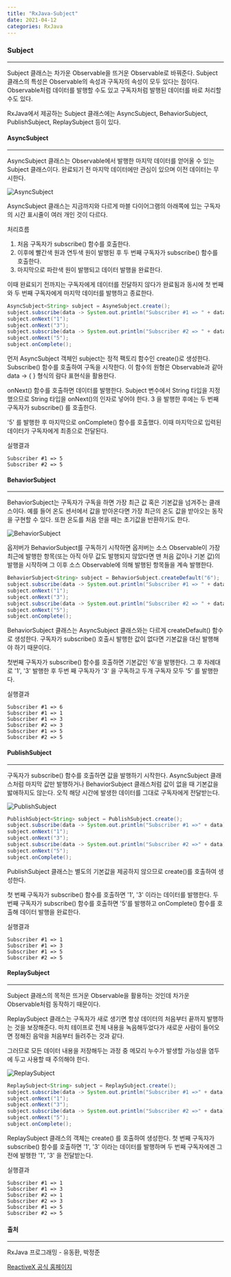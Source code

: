 ```yaml
---
title: "RxJava-Subject"
date: 2021-04-12
categories: RxJava
---
```


### Subject 

---

Subject 클래스는 차가운 Observable을 뜨거운 Observable로 바꿔준다. Subject 클래스의 특성은 Observable의 속성과 구독자의 속성이 모두 있다는 점이다. Observable처럼 데이터를 발행할 수도 있고 구독자처럼 발행된 데이터를 바로 처리할 수도 있다.

RxJava에서 제공하는 Subject 클래스에는 AsyncSubject, BehaviorSubject, PublishSubject, ReplaySubject 등이 있다.



#### AsyncSubject

---

AsyncSubject 클래스는 Observable에서 발행한 마지막 데이터를 얻어올 수 있는 Subject 클래스이다. 완료되기 전 마지막 데이터에만 관심이 있으며 이전 데이터는 무시한다.

![AsyncSubject](/Users/anminhee/Desktop/AsyncSubject.png)

AsyncSubject 클래스는 지금까지와 다르게 마블 다이어그램의 아래쪽에 있는 구독자의 시간 표시줄이 여러 개인 것이 다르다. 

처리흐름

1. 처음 구독자가 subscribe() 함수를 호출한다.
2. 이후에 빨간색 원과 연두색 원이 발행된 후 두 번째 구독자가 subscribe() 함수를 호출한다.
3. 마지막으로 파란색 원이 발행되고 데이터 발행을 완료한다.

이때 완료되기 전까지는 구독자에게 데이터를 전달하지 않다가 완료됨과 동시에 첫 번째와 두 번째 구독자에게 마지막 데이터를 발행하고 종료한다.



```java
AsyncSubject<String> subject = AsyneSubject.create();
subject.subscribe(data -> System.out.println("Subscriber #1 => " + data));
subject.onNext("1");
subject.onNext("3");
subject.subscribe(data -> System.out.println("Subscriber #2 => " + data));
subject.onNext("5");
subject.onComplete();
```



먼저 AsyncSubject 객체인 subject는 정적 팩토리 함수인 create()로 생성한다. Subscribe() 함수를 호출하여 구독을 시작한다. 이 함수의 원형은 Observable과 같아 data -> { } 형식의 람다 표현식을 활용한다.

onNext() 함수를 호출하면 데이터를 발행한다. Subject 변수에서 String 타입을 지정했으므로 String 타입을 onNext()의 인자로 넣어야 한다. 3 을 발행한 후에는 두 번째 구독자가 subscribe() 를 호출한다.

'5' 를 발행한 후 마지막으로 onComplete() 함수를 호출했다. 이때 마지막으로 입력된 데이터가 구독자에게 최종으로 전달된다.



실행결과

```
Subscriber #1 => 5
Subscriber #2 => 5
```



#### BehaviorSubject

----

BehaviorSubject는 구독자가 구독을 하면 가장 최근 값 혹은 기본값을 넘겨주는 클래스이다. 예를 들어 온도 센서에서 값을 받아온다면 가장 최근의 온도 값을 받아오는 동작을 구현할 수 있다. 또한 온도를 처음 얻을 때는 초기값을 반환하기도 한다.

![BehaviorSubject](/Users/anminhee/Desktop/BehaviorSubject.png)

옵저버가 BehaviorSubject를 구독하기 시작하면 옵저버는 소스 Observable이 가장 최근에 발행한 항목(또는 아직 아무 값도 발행되지 않았다면 맨 처음 값이나 기본 값)의 발행을 시작하며 그 이후 소스 Observable에 의해 발행된 항목들을 계속 발행한다.

```Java
BehaviorSubject<String> subject = BehaviorSubject.createDefault("6");
subject.subscribe(data -> System.out.println("Subscriber #1 => " + data));
subject.onNext("1");
subject.onNext("3");
subject.subscribe(data -> System.out.println("Subscriber #2 => " + data));
subject.onNext("5");
subject.onComplete();
```



BehaviorSubject 클래스는 AsyncSubject 클래스와는 다르게 createDefault() 함수로 생성한다. 구독자가 subscribe() 호출시 발행한 값이 없다면 기본값을 대신 발행해야 하기 때문이다.

첫번째 구독자가 subscribe() 함수를 호출하면 기본값인 '6'을 발행한다. 그 후 차례대로 '1', '3' 발행한 후 두번 째 구독자가 '3' 을 구독하고 두개 구독자 모두 '5' 를 발행한다.



실행결과

```
Subscriber #1 => 6
Subscriber #1 => 1
Subscriber #1 => 3
Subscriber #2 => 3
Subscriber #1 => 5
Subscriber #2 => 5
```



#### PublishSubject

---

구독자가 subscribe() 함수를 호출하면 값을 발행하기 시작한다. AsyncSubject 클래스처럼 마지막 값만 발행하거나 BehaviorSubject 클래스처럼 값이 없을 때 기본값을 밣애하지도 않는다. 오직 해당 시간에 발생한 데이터를 그대로 구독자에게 전달받는다.

![PublishSubject](/Users/anminhee/Desktop/PublishSubject.png)



```java
PublishSubject<String> subject = PublishSubject.create();
subject.subscribe(data -> System.out.println("Subscriber #1 =>" + data));
subject.onNext("1");
subject.onNext("3");
subject.subscribe(data -> System.out.println("Subscriber #2 =>" + data));
subject.onNext("5");
subject.onComplete();
```

PublishSubject 클래스는 별도의 기본값을 제공하지 않으므로 create()를 호출하여 생성한다.

첫 번째 구독자가 subscribe() 함수를 호출하면 '1', '3' 이라는 데이터를 발행한다. 두 번째 구독자가 subscribe() 함수를 호출하면 '5'를 발행하고 onComplete() 함수를 호출해 데이터 발행을 완료한다.



실행결과

```
Subscriber #1 => 1
Subscriber #1 => 3
Subscriber #1 => 5
Subscriber #2 => 5
```



#### ReplaySubject

---

Subject 클래스의 목적은 뜨거운 Observable을 활용하는 것인데 차가운 Observable처럼 동작하기 때문이다.

ReplaySubject 클래스는 구독자가 새로 생기면 항상 데이터의 처음부터 끝까지 발행하는 것을 보장해준다. 마치 테이프로 전체 내용을 녹음해두었다가 새로운 사람이 들어오면 정해진 음악을 처음부터 들려주는 것과 같다.

그러므로 모든 데이터 내용을 저장해두는 과정 중 메모리 누수가 발생할 가능성을 염두에 두고 사용할 때 주의해야 한다.

![ReplaySubject](/Users/anminhee/Desktop/ReplaySubject.png)



```java
ReplaySubject<String> subject = ReplaySubject.create();
subject.subscribe(data -> System.out.println("Subscriber #1 =>" + data));
subject.onNext("1");
subject.onNext("3");
subject.subscribe(data -> System.out.println("Subscriber #2 =>" + data));
subject.onNext("5");
subject.onComplete();
```

ReplaySubject 클래스의 객체는 create() 를 호출하여 생성한다. 첫 번째 구독자가 subscribe() 함수를 호출하면 '1', '3' 이라는 데이터를 발행하며 두 번째 구독자에겐 그 전에 발행한 '1', '3' 을 전달받는다.



실행결과

```
Subscriber #1 => 1
Subscriber #1 => 3
Subscriber #2 => 1
Subscriber #2 => 3
Subscriber #1 => 5
Subscriber #2 => 5
```



#### 출처

---

RxJava 프로그래밍 - 유동환, 박정준

[ReactiveX 공식 홈페이지](http://reactivex.io/documentation/ko/single.html)

